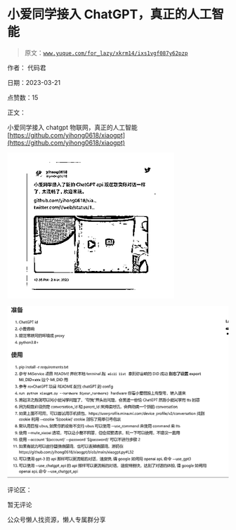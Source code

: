 # 小爱同学接入 ChatGPT，真正的人工智能

> 原文：[`www.yuque.com/for_lazy/xkrm14/ixs1vgf087y62pzp`](https://www.yuque.com/for_lazy/xkrm14/ixs1vgf087y62pzp)

作者： 代码君

日期：2023-03-21

点赞数：15

正文：

小爱同学接入 chatgpt 物联网，真正的人工智能 [https://github.com/yihong0618/xiaogpt](https://github.com/yihong0618/xiaogpt)

![](img/7441254c3d614af6e53fb8ad84165116.png)

![](img/80190b04ccde292d2ae8c7eb71ce2342.png)

评论区：

暂无评论

公众号懒人找资源，懒人专属群分享

